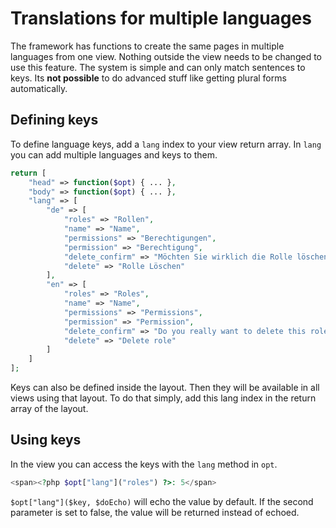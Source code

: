 # Translations for multiple languages
The framework has functions to create the same pages in multiple languages from one view. Nothing outside the view needs to be changed to use this feature. The system is simple and can only match sentences to keys. Its **not possible** to do advanced stuff like getting plural forms automatically.
## Defining keys
To define language keys, add a `lang` index to your view return array. In `lang` you can add multiple languages and keys to them.
```php
return [
    "head" => function($opt) { ... },
    "body" => function($opt) { ... },
    "lang" => [
        "de" => [
            "roles" => "Rollen",
            "name" => "Name",
            "permissions" => "Berechtigungen",
            "permission" => "Berechtigung",
            "delete_confirm" => "Möchten Sie wirklich die Rolle löschen?",
            "delete" => "Rolle Löschen"
        ],
        "en" => [
            "roles" => "Roles",
            "name" => "Name",
            "permissions" => "Permissions",
            "permission" => "Permission",
            "delete_confirm" => "Do you really want to delete this role?",
            "delete" => "Delete role"
        ]
    ]
];
```
Keys can also be defined inside the layout. Then they will be available in all views using that layout. To do that simply, add this lang index in the return array of the layout.
## Using keys
In the view you can access the keys with the `lang` method in `opt`.
```php
<span><?php $opt["lang"]("roles") ?>: 5</span>
```
`$opt["lang"]($key, $doEcho)` will echo the value by default. If the second parameter is set to false, the value will be returned instead of echoed.
